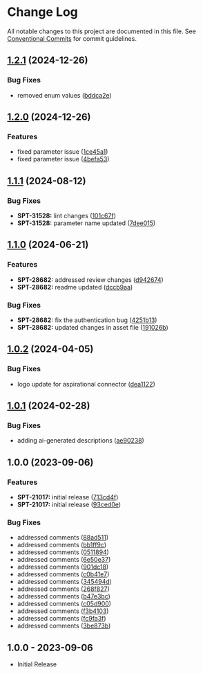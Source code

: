 # Change Log

All notable changes to this project are documented in this file.
See [Conventional Commits](https://conventionalcommits.org) for commit guidelines.

## [1.2.1](https://github.com/swimlane-connectors/t_azure_active_directory/compare/1.2.0...1.2.1) (2024-12-26)


### Bug Fixes

* removed enum values ([bddca2e](https://github.com/swimlane-connectors/t_azure_active_directory/commit/bddca2e03f5c1252c7bdb4c477524029bd6e228f))

## [1.2.0](https://github.com/swimlane-connectors/t_azure_active_directory/compare/1.1.1...1.2.0) (2024-12-26)


### Features

* fixed parameter issue ([1ce45a1](https://github.com/swimlane-connectors/t_azure_active_directory/commit/1ce45a1ab92d2af7bb258e392c2e48af36279254))
* fixed parameter issue ([4befa53](https://github.com/swimlane-connectors/t_azure_active_directory/commit/4befa53be60e871f758afe2c873e9d4deb6c1dd0))

## [1.1.1](https://github.com/swimlane-connectors/t_azure_active_directory/compare/1.1.0...1.1.1) (2024-08-12)


### Bug Fixes

* **SPT-31528:** lint changes ([101c67f](https://github.com/swimlane-connectors/t_azure_active_directory/commit/101c67f4cb3681815b73085252589433d088e6d1))
* **SPT-31528:** parameter name updated ([7dee015](https://github.com/swimlane-connectors/t_azure_active_directory/commit/7dee01529690112572ebdfd4fa549a34da721fbe))

## [1.1.0](https://github.com/swimlane-connectors/t_azure_active_directory/compare/1.0.2...1.1.0) (2024-06-21)


### Features

* **SPT-28682:** addressed review changes ([d942674](https://github.com/swimlane-connectors/t_azure_active_directory/commit/d94267403a3dce3c066d19476c8acff56d029b11))
* **SPT-28682:** readme updated ([dccb9aa](https://github.com/swimlane-connectors/t_azure_active_directory/commit/dccb9aa4002618c0f9b65387fe05380293a65fb2))


### Bug Fixes

* **SPT-28682:** fix the authentication bug ([4251b13](https://github.com/swimlane-connectors/t_azure_active_directory/commit/4251b13c959f3a1f6db1f7b81f8a42601b78e1c7))
* **SPT-28682:** updated changes in asset file ([191026b](https://github.com/swimlane-connectors/t_azure_active_directory/commit/191026b0c5225e4d07dbbbfbca3ba4e2fd52cec6))

## [1.0.2](https://github.com/swimlane-connectors/t_azure_active_directory/compare/1.0.1...1.0.2) (2024-04-05)


### Bug Fixes

* logo update for aspirational connector ([dea1122](https://github.com/swimlane-connectors/t_azure_active_directory/commit/dea1122ee275646503870327cc61b7d36c9ca944))

## [1.0.1](https://github.com/swimlane-connectors/t_azure_active_directory/compare/1.0.0...1.0.1) (2024-02-28)


### Bug Fixes

* adding ai-generated descriptions ([ae90238](https://github.com/swimlane-connectors/t_azure_active_directory/commit/ae90238e57bda2d67d70b9e6d33ab460556be28d))

## 1.0.0 (2023-09-06)


### Features

* **SPT-21017:** initial release ([713cd4f](https://github.com/swimlane-connectors/t_azure_active_directory/commit/713cd4f2e3baa5a7787e0cea8a647a5109c0db09))
* **SPT-21017:** initial release ([93ced0e](https://github.com/swimlane-connectors/t_azure_active_directory/commit/93ced0e1846597faf4f1e724918880d915f8ca71))


### Bug Fixes

* addressed comments ([88ad511](https://github.com/swimlane-connectors/t_azure_active_directory/commit/88ad511569ca49d0b36eb9e620165e893c494c59))
* addressed comments ([bb1ff9c](https://github.com/swimlane-connectors/t_azure_active_directory/commit/bb1ff9c63881a589447ba0f0fe05287473b1d5a3))
* addressed comments ([0511894](https://github.com/swimlane-connectors/t_azure_active_directory/commit/05118945ce62173bfef09c1bee35c4e556899a4f))
* addressed comments ([6e50e37](https://github.com/swimlane-connectors/t_azure_active_directory/commit/6e50e37b2a87dc9a2adf0df7bdfe51b648ca987b))
* addressed comments ([901dc18](https://github.com/swimlane-connectors/t_azure_active_directory/commit/901dc1862232c2891c00e9b8e2b60c0f97c0bed3))
* addressed comments ([c0b41e7](https://github.com/swimlane-connectors/t_azure_active_directory/commit/c0b41e7a2d3add21c95857216a0183e49683ec4f))
* addressed comments ([345494d](https://github.com/swimlane-connectors/t_azure_active_directory/commit/345494de92840032582df0f2a0bcd0aa630e4949))
* addressed comments ([268f827](https://github.com/swimlane-connectors/t_azure_active_directory/commit/268f8277dff2e1d6489cda246f76f4287baad14d))
* addressed comments ([b47e3bc](https://github.com/swimlane-connectors/t_azure_active_directory/commit/b47e3bc892a957889606db62aafc1ba8f397e731))
* addressed comments ([c05d900](https://github.com/swimlane-connectors/t_azure_active_directory/commit/c05d900c92482bc9c5768891432fab7afb593261))
* addressed comments ([f3b4103](https://github.com/swimlane-connectors/t_azure_active_directory/commit/f3b410377805fad56ae0996a8bcb0d9652d2c69d))
* addressed comments ([fc9fa3f](https://github.com/swimlane-connectors/t_azure_active_directory/commit/fc9fa3f97ad8430a6ad842963c19538c0b5ea1f2))
* addressed comments ([3be873b](https://github.com/swimlane-connectors/t_azure_active_directory/commit/3be873b63bec73b0a08e099a251e35c149c2358c))

## 1.0.0 - 2023-09-06
 * Initial Release
